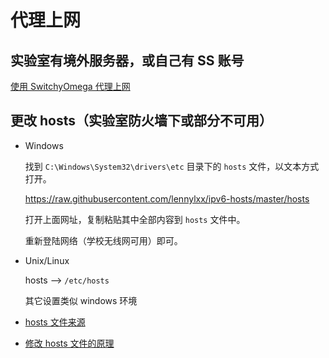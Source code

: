 # 代理上网

## 实验室有境外服务器，或自己有 SS 账号

[使用 SwitchyOmega 代理上网](https://github.com/luanxxys/env/blob/master/software/google-chrome/SwitchyOmega.md)

## 更改 hosts（实验室防火墙下或部分不可用）

- Windows

    找到 `C:\Windows\System32\drivers\etc` 目录下的 `hosts` 文件，以文本方式打开。

    https://raw.githubusercontent.com/lennylxx/ipv6-hosts/master/hosts

    打开上面网址，复制粘贴其中全部内容到 `hosts` 文件中。

    重新登陆网络（学校无线网可用）即可。

- Unix/Linux

    hosts --> `/etc/hosts`

    其它设置类似 windows 环境

- [hosts 文件来源](https://github.com/lennylxx/ipv6-hosts)

- [修改 hosts 文件的原理](https://www.zhihu.com/question/19782572)
